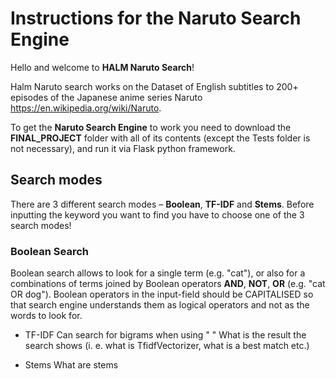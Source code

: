 # Instructions for the Naruto Search Engine

Hello and welcome to **HALM Naruto Search**! 

Halm Naruto search works on the Dataset of English subtitles to 200+ episodes of the Japanese anime series Naruto https://en.wikipedia.org/wiki/Naruto.

To get the **Naruto Search Engine** to work you need to download the **FINAL_PROJECT** folder with all of its contents (except the Tests folder is not necessary), and run it via Flask python framework.

## Search modes

There are 3 different search modes – **Boolean**, **TF-IDF** and **Stems**. Before inputting the keyword you want to find you have to choose one of the 3 search modes!

### Boolean Search
Boolean search allows to look for a single term (e.g. "cat"), or also for a combinations of terms joined by Boolean operators **AND**, **NOT**, **OR** (e.g. "cat OR dog"). Boolean operators in the input-field should be CAPITALISED so that search engine understands them as logical operators and not as the words to look for.

- TF-IDF
 Can search for bigrams when using " "
 What is the result the search shows (i. e. what is TfidfVectorizer, what is a best match etc.)

- Stems
 What are stems

